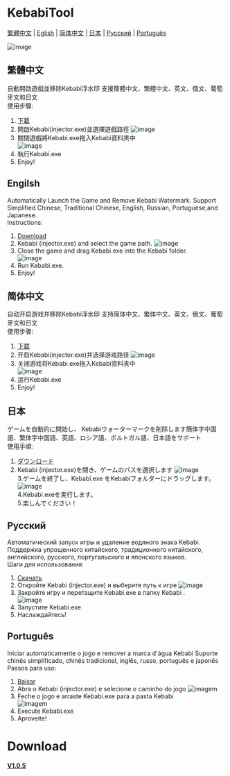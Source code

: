 # KebabiTool  
[繁體中文](https://github.com/HardyHuangLie/KebabiTool#%E7%B9%81%E9%AB%94%E4%B8%AD%E6%96%87) | [Eglish](https://github.com/HardyHuangLie/KebabiTool#engilsh) | [简体中文](https://github.com/HardyHuangLie/KebabiTool#%E7%AE%80%E4%BD%93%E4%B8%AD%E6%96%87) | [日本](https://github.com/HardyHuangLie/KebabiTool#%E6%97%A5%E6%9C%AC) | [Русский](https://github.com/HardyHuangLie/KebabiTool#%D1%80%D1%83%D1%81%D1%81%D0%BA%D0%B8%D0%B9) | [Português](https://github.com/HardyHuangLie/KebabiTool#portugu%C3%AAs)  

![image](https://github.com/HardyHuangLie/KebabiTool/blob/main/Ex.gif)  
 
## 繁體中文
自動開啟遊戲並移除Kebabi浮水印 支援簡體中文、繁體中文、英文、俄文、葡萄牙文和日文  
使用步驟:  
1. [下載](https://github.com/HardyHuangLie/KebabiTool#download)  
2. 開啟Kebabi(injector.exe)並選擇遊戲路徑
![image](https://github.com/HardyHuangLie/KebabiTool/blob/main/Step%201.png)  
3. 關閉遊戲將Kebabi.exe拖入Kebabi資料夾中  
![image](https://github.com/HardyHuangLie/KebabiTool/blob/main/Step%202.png)   
4. 執行Kebabi.exe  
5. Enjoy!

## Engilsh
Automatically Launch the Game and Remove Kebabi Watermark. Support Simplified Chinese, Traditional Chinese, English, Russian, Portuguese,and Japanese.  
Instructions:  
1. [Download](https://github.com/HardyHuangLie/KebabiTool#download)  
2. Kebabi (injector.exe) and select the game path.
![image](https://github.com/HardyHuangLie/KebabiTool/blob/main/Step%201.png)  
3. Close the game and drag Kebabi.exe into the Kebabi folder.  
![image](https://github.com/HardyHuangLie/KebabiTool/blob/main/Step%202.png)  
4. Run Kebabi.exe.  
5. Enjoy!

## 简体中文
自动开启游戏并移除Kebabi浮水印 支持简体中文、繁体中文、英文、俄文、葡萄牙文和日文  
使用步骤:   
1. [下载](https://github.com/HardyHuangLie/KebabiTool#download)  
2. 开启Kebabi(injector.exe)并选择游戏路径
![image](https://github.com/HardyHuangLie/KebabiTool/blob/main/Step%201.png)  
3. 关闭游戏将Kebabi.exe拖入Kebabi资料夹中  
![image](https://github.com/HardyHuangLie/KebabiTool/blob/main/Step%202.png)   
4. 运行Kebabi.exe  
5. Enjoy!

## 日本
ゲームを自動的に開始し、 Kebabiウォーターマークを削除します簡体字中国語、繁体字中国語、英語、ロシア語、ポルトガル語、日本語をサポート  
使用手順:  
1. [ダウンロード](https://github.com/HardyHuangLie/KebabiTool#download)  
2. Kebabi (injector.exe)を開き、ゲームのパスを選択します
![image]( https://github.com/HardyHuangLie/KebabiTool/blob/main/Step%201.png )  
3.ゲームを終了し、Kebabi.exe をKebabiフォルダーにドラッグします。  
![image]( https://github.com/HardyHuangLie/KebabiTool/blob/main/Step%202.png )  
4.Kebabi.exeを実行します。  
5.楽しんでください！  

## Русский
Автоматический запуск игры и удаление водяного знака Kebabi. Поддержка упрощенного китайского, традиционного китайского, английского, русского, португальского и японского языков.  
Шаги для использования:  
1. [Скачать](https://github.com/HardyHuangLie/KebabiTool#download)  
2. Откройте Kebabi (injector.exe) и выберите путь к игре
![image]( https://github.com/HardyHuangLie/KebabiTool/blob/main/Step%201.png )  
3. Закройте игру и перетащите Kebabi.exe в папку Kebabi .  
![image]( https://github.com/HardyHuangLie/KebabiTool/blob/main/Step%202.png )  
4. Запустите Kebabi.exe  
5. Наслаждайтесь!  

## Português
Iniciar automaticamente o jogo e remover a marca d'água Kebabi Suporte chinês simplificado, chinês tradicional, inglês, russo, português e japonês  
Passos para uso:  
1. [Baixar](https://github.com/HardyHuangLie/KebabiTool#download)   
2. Abra o Kebabi (injector.exe) e selecione o caminho do jogo
![ imagem ]( https://github.com/HardyHuangLie/KebabiTool/blob/main/Step%201.png )  
3. Feche o jogo e arraste Kebabi.exe para a pasta Kebabi  
![ imagem ]( https://github.com/HardyHuangLie/KebabiTool/blob/main/Step%202.png )  
4. Execute Kebabi.exe  
5. Aproveite!  

# Download
[__V1.0.5__](https://github.com/HardyHuangLie/KebabiTool/releases/download/V1.0.5/Kebabi.exe)  
